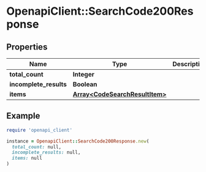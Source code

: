 # OpenapiClient::SearchCode200Response

## Properties

| Name | Type | Description | Notes |
| ---- | ---- | ----------- | ----- |
| **total_count** | **Integer** |  |  |
| **incomplete_results** | **Boolean** |  |  |
| **items** | [**Array&lt;CodeSearchResultItem&gt;**](CodeSearchResultItem.md) |  |  |

## Example

```ruby
require 'openapi_client'

instance = OpenapiClient::SearchCode200Response.new(
  total_count: null,
  incomplete_results: null,
  items: null
)
```

